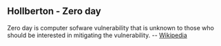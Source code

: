 Hollberton - Zero day
---
Zero day is computer sofware vulnerability that is unknown to those who should be interested in mitigating the vulnerability. -- [Wikipedia](https://en.wikipedia.org/wiki/Zero-day_(computing))
